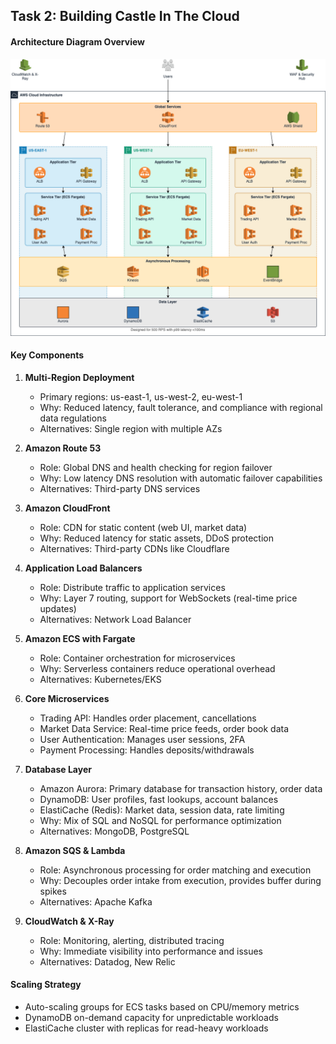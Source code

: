 ## Task 2: Building Castle In The Cloud

#### Architecture Diagram Overview

![architecture-diagram](architecture-diagram.png)

#### Key Components

1. **Multi-Region Deployment**
   - Primary regions: us-east-1, us-west-2, eu-west-1
   - Why: Reduced latency, fault tolerance, and compliance with regional data regulations
   - Alternatives: Single region with multiple AZs

2. **Amazon Route 53**
   - Role: Global DNS and health checking for region failover
   - Why: Low latency DNS resolution with automatic failover capabilities
   - Alternatives: Third-party DNS services

3. **Amazon CloudFront**
   - Role: CDN for static content (web UI, market data)
   - Why: Reduced latency for static assets, DDoS protection
   - Alternatives: Third-party CDNs like Cloudflare

4. **Application Load Balancers**
   - Role: Distribute traffic to application services
   - Why: Layer 7 routing, support for WebSockets (real-time price updates)
   - Alternatives: Network Load Balancer

5. **Amazon ECS with Fargate**
   - Role: Container orchestration for microservices
   - Why: Serverless containers reduce operational overhead
   - Alternatives: Kubernetes/EKS

6. **Core Microservices**
   - Trading API: Handles order placement, cancellations
   - Market Data Service: Real-time price feeds, order book data
   - User Authentication: Manages user sessions, 2FA
   - Payment Processing: Handles deposits/withdrawals

7. **Database Layer**
   - Amazon Aurora: Primary database for transaction history, order data
   - DynamoDB: User profiles, fast lookups, account balances
   - ElastiCache (Redis): Market data, session data, rate limiting
   - Why: Mix of SQL and NoSQL for performance optimization
   - Alternatives: MongoDB, PostgreSQL

8. **Amazon SQS & Lambda**
   - Role: Asynchronous processing for order matching and execution
   - Why: Decouples order intake from execution, provides buffer during spikes
   - Alternatives: Apache Kafka

9. **CloudWatch & X-Ray**
   - Role: Monitoring, alerting, distributed tracing
   - Why: Immediate visibility into performance and issues
   - Alternatives: Datadog, New Relic

#### Scaling Strategy
   - Auto-scaling groups for ECS tasks based on CPU/memory metrics
   - DynamoDB on-demand capacity for unpredictable workloads
   - ElastiCache cluster with replicas for read-heavy workloads
